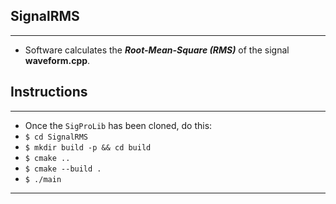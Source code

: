 ## SignalRMS
---
* Software calculates the ___Root-Mean-Square (RMS)___ of the signal __waveform.cpp__.
## Instructions
---
* Once the `SigProLib` has been cloned, do this:
* `$ cd SignalRMS`
* `$ mkdir build -p && cd build`
* `$ cmake ..`
* `$ cmake --build .`
* `$ ./main`
---
